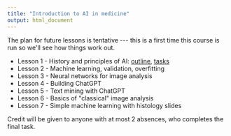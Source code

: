 ```yaml
---
title: "Introduction to AI in medicine"
output: html_document
---
```


The plan for future lessons is tentative --- this is a first time this course is
run so we'll see how things work out.

- Lesson 1 - History and principles of AI: [outline](lesson1.html), [tasks](lesson1-tasks.html)
- Lesson 2 - Machine learning, validation, overfitting <!--: [outline](lesson2.html), [tasks](lesson2-tasks.html)-->
- Lesson 3 - Neural networks for image analysis
- Lesson 4 - Building ChatGPT<!--: [outline](lesson3.html), [tasks](lesson3-tasks.html)-->
- Lesson 5 - Text mining with ChatGPT<!--: [outline](lesson4.html)-->
- Lesson 6 - Basics of "classical" image analysis<!--: [outline](lesson5.html), [tasks](lesson5-tasks.html)-->
- Lesson 7 - Simple machine learning with histology slides<!--: [outline](lesson6.html), [tasks](lesson6-tasks.html)-->


Credit will be given to anyone with at most 2 absences, who completes the final
task. <!--(described within tasks for [Lesson 6](lesson6-tasks.html))-->

